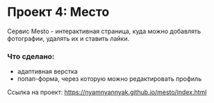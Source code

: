 # Проект 4: Место

Сервис Mesto - интерактивная страница, куда можно добавлять фотографии, удалять их и ставить лайки.


### Что сделано: 
* адаптивная верстка
* попап-форма, через которую можно редактировать профиль


Ссылка на проект: https://nyamnyannyak.github.io/mesto/index.html